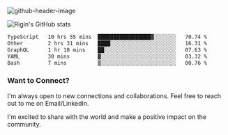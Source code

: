
![github-header-image](https://github.com/riginoommen/riginoommen/assets/3840244/889cae65-df55-4cda-86cc-bf21bf1f2e96)

![Rigin's GitHub stats](https://github-readme-stats.vercel.app/api?username=riginoommen\&show_icons=true\&show=reviews,discussions_started,discussions_answered,prs_merged,prs_merged_percentage)


<!--START_SECTION:waka-->

```txt
TypeScript   10 hrs 55 mins  █████████████████▓░░░░░░░   70.74 %
Other        2 hrs 31 mins   ████░░░░░░░░░░░░░░░░░░░░░   16.31 %
GraphQL      1 hr 10 mins    ██░░░░░░░░░░░░░░░░░░░░░░░   07.63 %
YAML         30 mins         ▓░░░░░░░░░░░░░░░░░░░░░░░░   03.32 %
Bash         7 mins          ▒░░░░░░░░░░░░░░░░░░░░░░░░   00.76 %
```

<!--END_SECTION:waka-->

### Want to Connect?

I'm always open to new connections and collaborations. Feel free to reach out to me on Email/LinkedIn.

I'm excited to share with the world and make a positive impact on the community.
